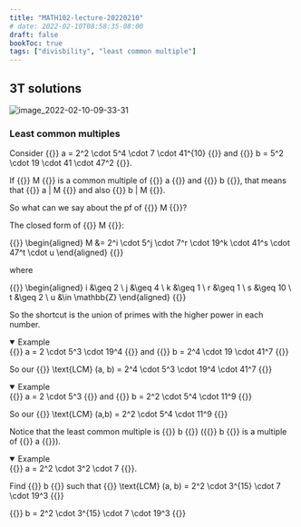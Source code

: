 ```yaml
---
title: "MATH102-lecture-20220210"
# date: 2022-02-10T08:58:35-08:00
draft: false
bookToc: true
tags: ["divisbility", "least common multiple"]
---
```


## 3T solutions

![image_2022-02-10-09-33-31](/notes/image_2022-02-10-09-33-31.png)

### Least common multiples

Consider {{<k>}} a = 2^2 \cdot 5^4 \cdot 7 \cdot 41^{10} {{</k>}} and {{<k>}} b = 5^2 \cdot 19 \cdot 41 \cdot 47^2 {{</k>}}.

If {{<k>}} M {{</k>}} is a common multiple of {{<k>}} a {{</k>}} and {{<k>}} b {{</k>}}, that means that {{<k>}} a | M {{</k>}} and also {{<k>}} b | M {{</k>}}.

So what can we say about the pf of {{<k>}}  M {{</k>}}?

The closed form of {{<k>}} M {{</k>}}:

{{<k display>}}
\begin{aligned}
    M &= 2^i \cdot 5^j \cdot 7^r \cdot 19^k \cdot 41^s \cdot 47^t \cdot u
\end{aligned}
{{</k>}}

where

{{<k display>}}
\begin{aligned}
    i &\geq 2 \\
    j &\geq 4 \\
    k &\geq 1 \\
    r &\geq 1 \\
    s &\geq 10 \\
    t &\geq 2 \\
    u &\in \mathbb{Z}
\end{aligned}
{{</k>}}

So the shortcut is the union of primes with the higher power in each number.

<details open>
<summary>Example</summary>
<div class="markdown-inner">
{{<k>}} a = 2 \cdot 5^3 \cdot 19^4 {{</k>}} and {{<k>}} b = 2^4 \cdot 19 \cdot 41^7 {{</k>}}

So our {{<k>}} \text{LCM} (a, b) = 2^4 \cdot 5^3 \cdot 19^4 \cdot 41^7  {{</k>}}
</div>
</details>

<details open>
<summary>Example</summary>
<div class="markdown-inner">
{{<k>}} a = 2 \cdot 5^3 {{</k>}} and {{<k>}} b = 2^2 \cdot 5^4 \cdot 11^9 {{</k>}}

So our {{<k>}} \text{LCM} (a,b) = 2^2 \cdot 5^4 \cdot 11^9 {{</k>}}

Notice that the least common multiple is {{<k>}} b {{</k>}} ({{<k>}} b {{</k>}} is a multiple of {{<k>}} a {{</k>}}).
</div>
</details>

<details open>
<summary>Example</summary>
<div class="markdown-inner">
{{<k>}} a = 2^2 \cdot 3^2 \cdot 7 {{</k>}}.

Find {{<k>}} b {{</k>}} such that {{<k>}} \text{LCM} (a, b) = 2^2 \cdot 3^{15} \cdot 7 \cdot 19^3 {{</k>}}

{{<k>}} b = 2^2 \cdot 3^{15} \cdot 7 \cdot 19^3 {{</k>}}
</div>
</details>

